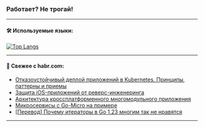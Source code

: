 ### Работает? Не трогай!

---
<!--
#### 🛠️ Technical stack:

![Java](https://img.shields.io/badge/Java-informational?logo=Oracle&style=flat&logoColor=white&color=FF4500)
![Kotlin](https://img.shields.io/badge/Kotlin-informational?logo=Kotlin&style=flat&logoColor=white&color=774D97)
![TS](https://img.shields.io/badge/TypeScript-informational?logo=typeScript&style=flat&logoColor=black&color=017acc)
![Python](https://img.shields.io/badge/Python-informational?logo=Python&style=flat&logoColor=black&color=ffdd54) <br>
![Spring](https://img.shields.io/badge/Spring-informational?logo=Spring&style=flat&logoColor=white&color=6DB33F) 
![SpringBoot](https://img.shields.io/badge/SpringBoot-informational?logo=SpringBoot&style=flat&logoColor=white&color=6DB33F)
![Nest](https://img.shields.io/badge/NestJS-informational?logo=NestJS&style=flat&logoColor=white&color=E0234E) 
![NodeJS](https://img.shields.io/badge/NodeJS-informational?logo=node.js&style=flat&logoColor=white&color=70A760)<br>
![PostgreSQL](https://img.shields.io/badge/PostgreSQL-informational?logo=PostgreSQL&style=flat&logoColor=white&color=DAA520)
![MongoDB](https://img.shields.io/badge/MongoDB-informational?logo=MongoDB&style=flat&logoColor=white&color=870000)
![Apache](https://img.shields.io/badge/Apache-informational?logo=apache&style=flat&logoColor=white&color=f74e28)

___ 
-->

#### 🛠️ Используемые языки:

[![Top Langs](https://github-readme-stats-u2qms2cxw-advtsettinggmailcoms-projects.vercel.app/api/top-langs/?username=zloylis&langs_count=10&hide_title=true&title_color=e6edf3&size_weight=0.5&count_weight=0.5&layout=compact&hide_progress=true&hide_border=true&theme=dracula)](https://github.com/zloylis)

<!---


####  :octocat:&nbsp;&nbsp; Статистика:

![GitHub stats](https://github-readme-stats-u2qms2cxw-advtsettinggmailcoms-projects.vercel.app/api?username=zloylis&show_icons=true&hide_border=true&theme=dracula&title_color=e6edf3&include_all_commits=true&count_private=true&hide_rank=false&hide_title=true&rank_icon=github)
-->
---

#### 💬 Свежее с habr.com:

<!-- BLOG-POST-LIST:START -->
- [Отказоустойчивый деплой приложений в Kubernetes. Принципы, паттерны и приемы](https://habr.com/ru/companies/gazprombank/articles/824034/?utm_source=habrahabr&utm_medium=rss&utm_campaign=824034)
- [Защита iOS-приложений от реверс-инженеринга](https://habr.com/ru/articles/824054/?utm_source=habrahabr&utm_medium=rss&utm_campaign=824054)
- [Архитектура кроссплатформенного многомодульного приложения](https://habr.com/ru/articles/824048/?utm_source=habrahabr&utm_medium=rss&utm_campaign=824048)
- [Микросервисы с Go-Micro на примере](https://habr.com/ru/companies/otus/articles/823782/?utm_source=habrahabr&utm_medium=rss&utm_campaign=823782)
- [[Перевод] Почему итераторы в Go 1.23 многим так не нравятся](https://habr.com/ru/articles/824018/?utm_source=habrahabr&utm_medium=rss&utm_campaign=824018)
<!-- BLOG-POST-LIST:END -->

---

